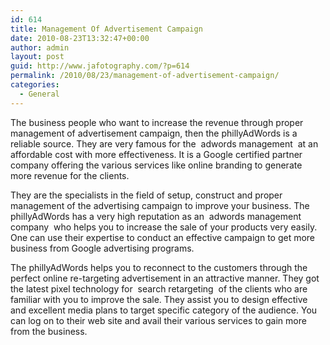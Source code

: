 ```yaml
---
id: 614
title: Management Of Advertisement Campaign
date: 2010-08-23T13:32:47+00:00
author: admin
layout: post
guid: http://www.jafotography.com/?p=614
permalink: /2010/08/23/management-of-advertisement-campaign/
categories:
  - General
---
```

The business people who want to increase the revenue through proper management of advertisement campaign, then the phillyAdWords is a reliable source. They are very famous for the &nbsp;adwords management&nbsp; at an affordable cost with more effectiveness. It is a Google certified partner company offering the various services like online branding to generate more revenue for the clients.

They are the specialists in the field of setup, construct and proper management of the advertising campaign to improve your business. The phillyAdWords has a very high reputation as an &nbsp;adwords management company&nbsp; who helps you to increase the sale of your products very easily. One can use their expertise to conduct an effective campaign to get more business from Google advertising programs.

The phillyAdWords helps you to reconnect to the customers through the perfect online re-targeting advertisement in an attractive manner. They got the latest pixel technology for &nbsp;search retargeting&nbsp; of the clients who are familiar with you to improve the sale. They assist you to design effective and excellent media plans to target specific category of the audience. You can log on to their web site and avail their various services to gain more from the business.